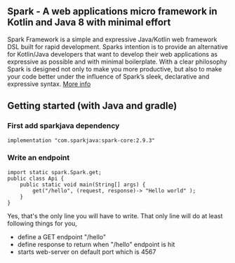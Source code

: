 ## Spark - A web applications micro framework in Kotlin and Java 8 with minimal effort


Spark Framework is a simple and expressive Java/Kotlin web framework DSL built for rapid development. Sparks intention is to provide an alternative for Kotlin/Java developers that want to develop their web applications as expressive as possible and with minimal boilerplate. With a clear philosophy Spark is designed not only to make you more productive, but also to make your code better under the influence of Spark’s sleek, declarative and expressive syntax. [More info](https://sparkjava.com/)

## Getting started (with Java and gradle)


### First add sparkjava dependency

``` implementation "com.sparkjava:spark-core:2.9.3" ```

### Write an endpoint
```
import static spark.Spark.get;
public class Api {
    public static void main(String[] args) {
        get("/hello", (request, response)-> "Hello world" );
    }
}
```
Yes, that's the only line you will have to write.
That only line will do at least following things for you,

- define a GET endpoint "/hello"
- define response to return when "/hello" endpoint is hit
- starts web-server on default port which is 4567